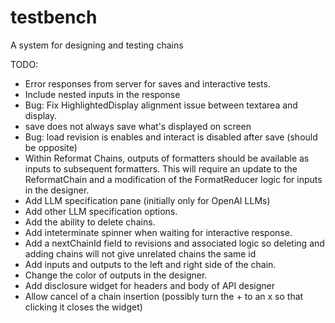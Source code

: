 # testbench
A system for designing and testing chains

TODO:
* Error responses from server for saves and interactive tests.
* Include nested inputs in the response
* Bug: Fix HighlightedDisplay alignment issue between textarea and display.
* save does not always save what's displayed on screen
* Bug: load revision is enables and interact is disabled after save (should be opposite)
* Within Reformat Chains, outputs of formatters should be available as inputs to subsequent formatters. This will require an update to the ReformatChain and a modification of the FormatReducer logic for inputs in the designer.
* Add LLM specification pane (initially only for OpenAI LLMs)
* Add other LLM specification options.
* Add the ability to delete chains.
* Add inteterminate spinner when waiting for interactive response.
* Add a nextChainId field to revisions and associated logic so deleting and adding chains will not give unrelated chains the same id
* Add inputs and outputs to the left and right side of the chain.
* Change the color of outputs in the designer.
* Add disclosure widget for headers and body of API designer
* Allow cancel of a chain insertion (possibly turn the + to an x so that clicking it closes the widget)